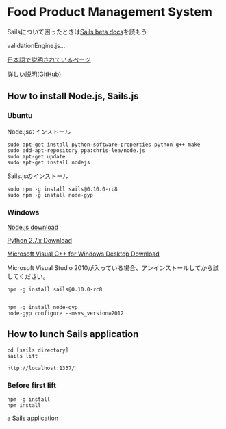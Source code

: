 # Food Product Management System

Sailsについて困ったときは[Sails beta docs](http://beta.sailsjs.org/#/documentation)を読もう

validationEngine.js…

[日本語で説明されているページ](http://welcustom.net/jquery-validation-engine/)

[詳しい説明(GitHub)](https://github.com/posabsolute/jQuery-Validation-Engine)

## How to install Node.js, Sails.js

### Ubuntu

Node.jsのインストール

    sudo apt-get install python-software-properties python g++ make
    sudo add-apt-repository ppa:chris-lea/node.js
    sudo apt-get update
    sudo apt-get install nodejs

Sails.jsのインストール

    sudo npm -g install sails@0.10.0-rc8
    sudo npm -g install node-gyp
    
### Windows

[Node.js download](http://nodejs.org/download/)

[Python 2.7.x Download](https://www.python.org/download/)

[Microsoft Visual C++ for Windows Desktop Download](http://go.microsoft.com/?linkid=9816758)

Microsoft Visual Studio 2010が入っている場合、アンインストールしてから試してください。

    npm -g install sails@0.10.0-rc8
    

    npm -g install node-gyp
    node-gyp configure --msvs_version=2012

## How to lunch Sails application

    cd [sails directory]
    sails lift
    
    http://localhost:1337/
    
### Before first lift

    npm -g install
    npm install
    

a [Sails](http://sailsjs.org) application
